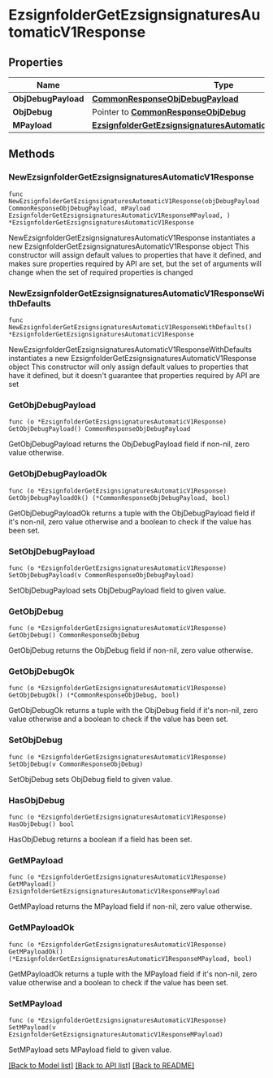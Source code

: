 # EzsignfolderGetEzsignsignaturesAutomaticV1Response

## Properties

Name | Type | Description | Notes
------------ | ------------- | ------------- | -------------
**ObjDebugPayload** | [**CommonResponseObjDebugPayload**](CommonResponseObjDebugPayload.md) |  | 
**ObjDebug** | Pointer to [**CommonResponseObjDebug**](CommonResponseObjDebug.md) |  | [optional] 
**MPayload** | [**EzsignfolderGetEzsignsignaturesAutomaticV1ResponseMPayload**](EzsignfolderGetEzsignsignaturesAutomaticV1ResponseMPayload.md) |  | 

## Methods

### NewEzsignfolderGetEzsignsignaturesAutomaticV1Response

`func NewEzsignfolderGetEzsignsignaturesAutomaticV1Response(objDebugPayload CommonResponseObjDebugPayload, mPayload EzsignfolderGetEzsignsignaturesAutomaticV1ResponseMPayload, ) *EzsignfolderGetEzsignsignaturesAutomaticV1Response`

NewEzsignfolderGetEzsignsignaturesAutomaticV1Response instantiates a new EzsignfolderGetEzsignsignaturesAutomaticV1Response object
This constructor will assign default values to properties that have it defined,
and makes sure properties required by API are set, but the set of arguments
will change when the set of required properties is changed

### NewEzsignfolderGetEzsignsignaturesAutomaticV1ResponseWithDefaults

`func NewEzsignfolderGetEzsignsignaturesAutomaticV1ResponseWithDefaults() *EzsignfolderGetEzsignsignaturesAutomaticV1Response`

NewEzsignfolderGetEzsignsignaturesAutomaticV1ResponseWithDefaults instantiates a new EzsignfolderGetEzsignsignaturesAutomaticV1Response object
This constructor will only assign default values to properties that have it defined,
but it doesn't guarantee that properties required by API are set

### GetObjDebugPayload

`func (o *EzsignfolderGetEzsignsignaturesAutomaticV1Response) GetObjDebugPayload() CommonResponseObjDebugPayload`

GetObjDebugPayload returns the ObjDebugPayload field if non-nil, zero value otherwise.

### GetObjDebugPayloadOk

`func (o *EzsignfolderGetEzsignsignaturesAutomaticV1Response) GetObjDebugPayloadOk() (*CommonResponseObjDebugPayload, bool)`

GetObjDebugPayloadOk returns a tuple with the ObjDebugPayload field if it's non-nil, zero value otherwise
and a boolean to check if the value has been set.

### SetObjDebugPayload

`func (o *EzsignfolderGetEzsignsignaturesAutomaticV1Response) SetObjDebugPayload(v CommonResponseObjDebugPayload)`

SetObjDebugPayload sets ObjDebugPayload field to given value.


### GetObjDebug

`func (o *EzsignfolderGetEzsignsignaturesAutomaticV1Response) GetObjDebug() CommonResponseObjDebug`

GetObjDebug returns the ObjDebug field if non-nil, zero value otherwise.

### GetObjDebugOk

`func (o *EzsignfolderGetEzsignsignaturesAutomaticV1Response) GetObjDebugOk() (*CommonResponseObjDebug, bool)`

GetObjDebugOk returns a tuple with the ObjDebug field if it's non-nil, zero value otherwise
and a boolean to check if the value has been set.

### SetObjDebug

`func (o *EzsignfolderGetEzsignsignaturesAutomaticV1Response) SetObjDebug(v CommonResponseObjDebug)`

SetObjDebug sets ObjDebug field to given value.

### HasObjDebug

`func (o *EzsignfolderGetEzsignsignaturesAutomaticV1Response) HasObjDebug() bool`

HasObjDebug returns a boolean if a field has been set.

### GetMPayload

`func (o *EzsignfolderGetEzsignsignaturesAutomaticV1Response) GetMPayload() EzsignfolderGetEzsignsignaturesAutomaticV1ResponseMPayload`

GetMPayload returns the MPayload field if non-nil, zero value otherwise.

### GetMPayloadOk

`func (o *EzsignfolderGetEzsignsignaturesAutomaticV1Response) GetMPayloadOk() (*EzsignfolderGetEzsignsignaturesAutomaticV1ResponseMPayload, bool)`

GetMPayloadOk returns a tuple with the MPayload field if it's non-nil, zero value otherwise
and a boolean to check if the value has been set.

### SetMPayload

`func (o *EzsignfolderGetEzsignsignaturesAutomaticV1Response) SetMPayload(v EzsignfolderGetEzsignsignaturesAutomaticV1ResponseMPayload)`

SetMPayload sets MPayload field to given value.



[[Back to Model list]](../README.md#documentation-for-models) [[Back to API list]](../README.md#documentation-for-api-endpoints) [[Back to README]](../README.md)


